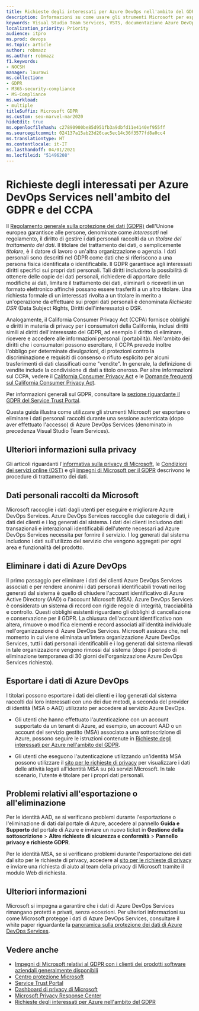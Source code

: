 ```yaml
---
title: Richieste degli interessati per Azure DevOps nell'ambito del GDPR e del CCPA
description: Informazioni su come usare gli strumenti Microsoft per esportare o eliminare i dati personali raccolti durante una sessione autenticata di Azure DevOps Services.
keywords: Visual Studio Team Services, VSTS, documentazione Azure DevOps, privacy, GDPR, CCPA
localization_priority: Priority
audience: itpro
ms.prod: devops
ms.topic: article
author: robmazz
ms.author: robmazz
f1.keywords:
- NOCSH
manager: laurawi
ms.collection:
- GDPR
- M365-security-compliance
- MS-Compliance
ms.workload:
- multiple
titleSuffix: Microsoft GDPR
ms.custom: seo-marvel-mar2020
hideEdit: true
ms.openlocfilehash: c27890900be85d951fb3a9dbfd11e4140ef955ff
ms.sourcegitcommit: 024137a15ab23d26cac5ec14c36f3577fd8a0cc4
ms.translationtype: HT
ms.contentlocale: it-IT
ms.lasthandoff: 04/01/2021
ms.locfileid: "51496208"
---
```

# <a name="azure-devops-services-data-subject-requests-for-the-gdpr-and-ccpa"></a>Richieste degli interessati per Azure DevOps Services nell'ambito del GDPR e del CCPA

Il [Regolamento generale sulla protezione dei dati (GDPR)](https://ec.europa.eu/justice/data-protection/reform/index_en.htm) dell'Unione europea garantisce alle persone, denominate come *interessati* nel regolamento, il diritto di gestire i dati personali raccolti da un *titolare del trattamento dei dati*. Il titolare del trattamento dei dati, o semplicemente *titolare*, è il datore di lavoro o un'altra organizzazione o agenzia. I dati personali sono descritti nel GDPR come dati che si riferiscono a una persona fisica identificata o identificabile. Il GDPR garantisce agli interessati diritti specifici sui propri dati personali. Tali diritti includono la possibilità di ottenere delle copie dei dati personali, richiedere di apportare delle modifiche ai dati, limitare il trattamento dei dati, eliminarli o riceverli in un formato elettronico affinché possano essere trasferiti a un altro titolare. Una richiesta formale di un interessati rivolta a un titolare in merito a un'operazione da effettuare sui propri dati personali è denominata *Richiesta DSR* (Data Subject Rights, Diritti dell'interessato) o DSR.

Analogamente, il California Consumer Privacy Act (CCPA) fornisce obblighi e diritti in materia di privacy per i consumatori della California, inclusi diritti simili ai diritti dell'interessato del GDPR, ad esempio il diritto di eliminare, ricevere e accedere alle informazioni personali (portabilità).  Nell'ambito dei diritti che i consumatori possono esercitare, il CCPA prevede inoltre l'obbligo per determinate divulgazioni, di protezioni contro la discriminazione e requisiti di consenso o rifiuto esplicito per alcuni trasferimenti di dati classificati come "vendite". In generale, la definizione di vendite include la condivisione di dati a titolo oneroso. Per altre informazioni sul CCPA, vedere il [California Consumer Privacy Act](offering-ccpa.md) e le [Domande frequenti sul California Consumer Privacy Act](ccpa-faq.md).

Per informazioni generali sul GDPR, consultare la [sezione riguardante il GDPR del Service Trust Portal](https://servicetrust.microsoft.com/ViewPage/GDPRGetStarted).

Questa guida illustra come utilizzare gli strumenti Microsoft per esportare o eliminare i dati personali raccolti durante una sessione autenticata (dopo aver effettuato l'accesso) di Azure DevOps Services (denominato in precedenza Visual Studio Team Services).

## <a name="additional-privacy-information"></a>Ulteriori informazioni sulla privacy

Gli articoli riguardanti l'[informativa sulla privacy di Microsoft](https://privacy.microsoft.com/privacystatement), le [Condizioni dei servizi online (OST)](https://www.microsoft.com/licensing/product-licensing/products.aspx) e gli [impegni di Microsoft per il GDPR](/legal/gdpr) descrivono le procedure di trattamento dei dati.

## <a name="personal-data-we-collect"></a>Dati personali raccolti da Microsoft

Microsoft raccoglie i dati dagli utenti per eseguire e migliorare Azure DevOps Services. Azure DevOps Services raccoglie due categorie di dati, i dati dei clienti e i log generati dal sistema. I dati dei clienti includono dati transazionali e interazionali identificabili dell'utente necessari ad Azure DevOps Services necessita per fornire il servizio. I log generati dal sistema includono i dati sull'utilizzo del servizio che vengono aggregati per ogni area e funzionalità del prodotto.

## <a name="delete-azure-devops-data"></a>Eliminare i dati di Azure DevOps

Il primo passaggio per eliminare i dati dei clienti Azure DevOps Services associati e per rendere anonimi i dati personali identificabili trovati nei log generati dal sistema è quello di chiudere l'account identificativo di Azure Active Directory (AAD) o l'account Microsoft (MSA). Azure DevOps Services è considerato un sistema di record con rigide regole di integrità, tracciabilità e controllo. Questi obblighi esistenti riguardano gli obblighi di cancellazione e conservazione per il GDPR. La chiusura dell'account identificativo non altera, rimuove o modifica elementi e record associati all'identità individuale nell'organizzazione di Azure DevOps Services. Microsoft assicura che, nel momento in cui viene eliminata un'intera organizzazione Azure DevOps Services, tutti i dati personali identificabili e i log generati dal sistema rilevati in tale organizzazione vengono rimossi dal sistema (dopo il periodo di eliminazione temporanea di 30 giorni dell'organizzazione Azure DevOps Services richiesto).

## <a name="export-azure-devops-data"></a>Esportare i dati di Azure DevOps

I titolari possono esportare i dati dei clienti e i log generati dal sistema raccolti dai loro interessati con uno dei due metodi, a seconda del provider di identità (MSA o AAD) utilizzato per accedere al servizio Azure DevOps.

- Gli utenti che hanno effettuato l'autenticazione con un account supportato da un tenant di Azure, ad esempio, un account AAD o un account del servizio gestito (MSA) associato a una sottoscrizione di Azure, possono seguire le istruzioni contenute in [Richieste degli interessati per Azure nell'ambito del GDPR](gdpr-dsr-azure.md).

- Gli utenti che eseguono l'autenticazione utilizzando un'identità MSA possono utilizzare il [sito per le richieste di privacy](https://www.microsoft.com/concern/privacyrequest-msa) per visualizzare i dati delle attività legati all'identità MSA su più servizi Microsoft. In tale scenario, l'utente è titolare per i propri dati personali.

## <a name="export-or-delete-issues"></a>Problemi relativi all'esportazione o all'eliminazione

Per le identità AAD, se si verificano problemi durante l'esportazione o l'eliminazione di dati dal portale di Azure, accedere al pannello **Guida e Supporto** del portale di Azure e inviare un nuovo ticket in **Gestione della sottoscrizione** > **Altre richieste di sicurezza e conformità** > **Pannello privacy e richieste GDPR**.

Per le identità MSA, se si verificano problemi durante l'esportazione dei dati dal sito per le richieste di privacy, accedere al [sito per le richieste di privacy](https://www.microsoft.com/concern/privacyrequest-msa) e inviare una richiesta di aiuto al team della privacy di Microsoft tramite il modulo Web di richiesta.

## <a name="learn-more"></a>Ulteriori informazioni

Microsoft si impegna a garantire che i dati di Azure DevOps Services rimangano protetti e privati, senza eccezioni. Per ulteriori informazioni su come Microsoft protegge i dati di Azure DevOps Services, consultare il white paper riguardante la [panoramica sulla protezione dei dati di Azure DevOps Services](/vsts/articles/team-services-security-whitepaper).

## <a name="see-also"></a>Vedere anche

- [Impegni di Microsoft relativi al GDPR con i clienti dei prodotti software aziendali generalmente disponibili](/legal/gdpr)
- [Centro protezione Microsoft](https://www.microsoft.com/trust-center/privacy/gdpr-overview)
- [Service Trust Portal](https://servicetrust.microsoft.com/ViewPage/GDPRGetStarted)
- [Dashboard di privacy di Microsoft](https://account.microsoft.com/privacy)
- [Microsoft Privacy Response Center](https://aka.ms/userprivacysite)
- [Richieste degli interessati per Azure nell'ambito del GDPR](gdpr-dsr-azure.md)
